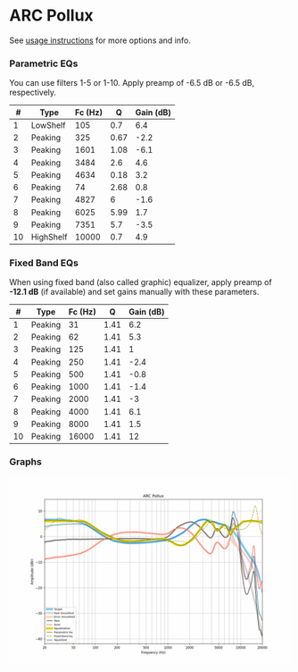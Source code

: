 # ARC Pollux
See [usage instructions](https://github.com/jaakkopasanen/AutoEq#usage) for more options and info.

### Parametric EQs
You can use filters 1-5 or 1-10. Apply preamp of -6.5 dB or -6.5 dB, respectively.

|   # | Type      |   Fc (Hz) |    Q |   Gain (dB) |
|-----|-----------|-----------|------|-------------|
|   1 | LowShelf  |       105 | 0.7  |         6.4 |
|   2 | Peaking   |       325 | 0.67 |        -2.2 |
|   3 | Peaking   |      1601 | 1.08 |        -6.1 |
|   4 | Peaking   |      3484 | 2.6  |         4.6 |
|   5 | Peaking   |      4634 | 0.18 |         3.2 |
|   6 | Peaking   |        74 | 2.68 |         0.8 |
|   7 | Peaking   |      4827 | 6    |        -1.6 |
|   8 | Peaking   |      6025 | 5.99 |         1.7 |
|   9 | Peaking   |      7351 | 5.7  |        -3.5 |
|  10 | HighShelf |     10000 | 0.7  |         4.9 |

### Fixed Band EQs
When using fixed band (also called graphic) equalizer, apply preamp of **-12.1 dB** (if available) and set gains manually with these parameters.

|   # | Type    |   Fc (Hz) |    Q |   Gain (dB) |
|-----|---------|-----------|------|-------------|
|   1 | Peaking |        31 | 1.41 |         6.2 |
|   2 | Peaking |        62 | 1.41 |         5.3 |
|   3 | Peaking |       125 | 1.41 |         1   |
|   4 | Peaking |       250 | 1.41 |        -2.4 |
|   5 | Peaking |       500 | 1.41 |        -0.8 |
|   6 | Peaking |      1000 | 1.41 |        -1.4 |
|   7 | Peaking |      2000 | 1.41 |        -3   |
|   8 | Peaking |      4000 | 1.41 |         6.1 |
|   9 | Peaking |      8000 | 1.41 |         1.5 |
|  10 | Peaking |     16000 | 1.41 |        12   |

### Graphs
![](./ARC%20Pollux.png)
